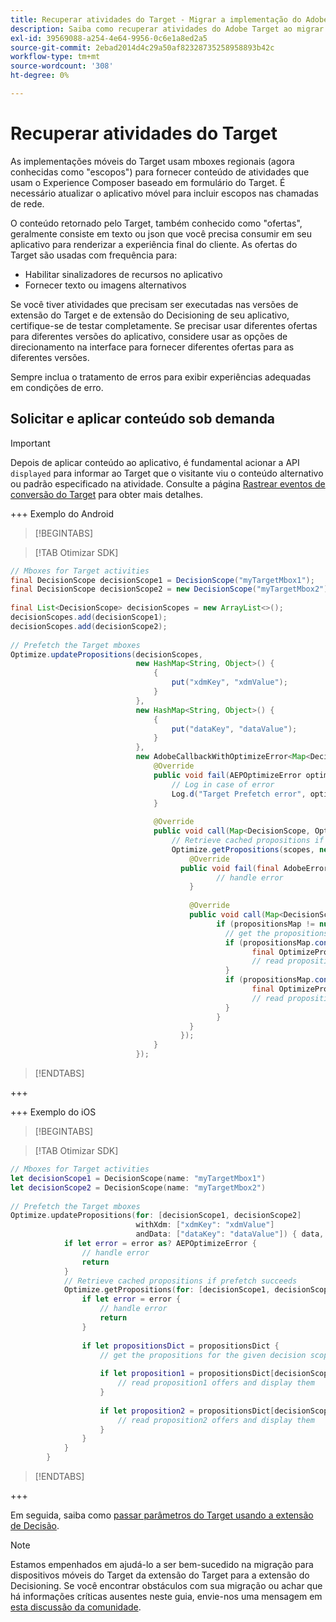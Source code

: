 ```yaml
---
title: Recuperar atividades do Target - Migrar a implementação do Adobe Target no aplicativo móvel para o Adobe Journey Optimizer - Extensão de decisão
description: Saiba como recuperar atividades do Adobe Target ao migrar do Adobe Target para a extensão móvel do Adobe Journey Optimizer - Decisioning.
exl-id: 39569088-a254-4e64-9956-0c6e1a8ed2a5
source-git-commit: 2ebad2014d4c29a50af82328735258958893b42c
workflow-type: tm+mt
source-wordcount: '308'
ht-degree: 0%

---
```


# Recuperar atividades do Target

As implementações móveis do Target usam mboxes regionais (agora conhecidas como &quot;escopos&quot;) para fornecer conteúdo de atividades que usam o Experience Composer baseado em formulário do Target. É necessário atualizar o aplicativo móvel para incluir escopos nas chamadas de rede.

O conteúdo retornado pelo Target, também conhecido como &quot;ofertas&quot;, geralmente consiste em texto ou json que você precisa consumir em seu aplicativo para renderizar a experiência final do cliente. As ofertas do Target são usadas com frequência para:

* Habilitar sinalizadores de recursos no aplicativo
* Fornecer texto ou imagens alternativos

Se você tiver atividades que precisam ser executadas nas versões de extensão do Target e de extensão do Decisioning de seu aplicativo, certifique-se de testar completamente. Se precisar usar diferentes ofertas para diferentes versões do aplicativo, considere usar as opções de direcionamento na interface para fornecer diferentes ofertas para as diferentes versões.

Sempre inclua o tratamento de erros para exibir experiências adequadas em condições de erro.


## Solicitar e aplicar conteúdo sob demanda

>[!IMPORTANT]
>
>Depois de aplicar conteúdo ao aplicativo, é fundamental acionar a API `displayed` para informar ao Target que o visitante viu o conteúdo alternativo ou padrão especificado na atividade. Consulte a página [Rastrear eventos de conversão do Target](track-events.md) para obter mais detalhes.


+++ Exemplo do Android

>[!BEGINTABS]

>[!TAB Otimizar SDK]

```Java
// Mboxes for Target activities
final DecisionScope decisionScope1 = DecisionScope("myTargetMbox1");
final DecisionScope decisionScope2 = new DecisionScope("myTargetMbox2");
 
final List<DecisionScope> decisionScopes = new ArrayList<>();
decisionScopes.add(decisionScope1);
decisionScopes.add(decisionScope2);
 
// Prefetch the Target mboxes
Optimize.updatePropositions(decisionScopes,
                            new HashMap<String, Object>() {
                                {
                                    put("xdmKey", "xdmValue");
                                }
                            },
                            new HashMap<String, Object>() {
                                {
                                    put("dataKey", "dataValue");
                                }
                            },
                            new AdobeCallbackWithOptimizeError<Map<DecisionScope, OptimizeProposition>>() {
                                @Override
                                public void fail(AEPOptimizeError optimizeError) {
                                    // Log in case of error
                                    Log.d("Target Prefetch error", optimizeError.title);
                                }
 
                                @Override
                                public void call(Map<DecisionScope, OptimizeProposition> propositionsMap) {
                                    // Retrieve cached propositions if prefetch succeeds
                                    Optimize.getPropositions(scopes, new AdobeCallbackWithError<Map<DecisionScope, OptimizeProposition>>() {
                                        @Override
                                      public void fail(final AdobeError adobeError) {
                                              // handle error
                                        }
 
                                        @Override
                                        public void call(Map<DecisionScope, OptimizeProposition> propositionsMap) {
                                              if (propositionsMap != null && !propositionsMap.isEmpty()) {
                                                // get the propositions for the given decision scopes
                                                if (propositionsMap.contains(decisionScope1)) {
                                                      final OptimizeProposition proposition1 = propsMap.get(decisionScope1)
                                                      // read proposition1 offers and display them
                                                }
                                                if (propositionsMap.contains(decisionScope2)) {
                                                      final OptimizeProposition proposition2 = propsMap.get(decisionScope2)
                                                      // read proposition2 offers and display them
                                                }
                                              }
                                        }
                                      });
                                }
                            });
```

>[!ENDTABS]

+++

+++ Exemplo do iOS

>[!BEGINTABS]

>[!TAB Otimizar SDK]

```Swift
// Mboxes for Target activities
let decisionScope1 = DecisionScope(name: "myTargetMbox1")
let decisionScope2 = DecisionScope(name: "myTargetMbox2")
 
// Prefetch the Target mboxes
Optimize.updatePropositions(for: [decisionScope1, decisionScope2]
                            withXdm: ["xdmKey": "xdmValue"]
                            andData: ["dataKey": "dataValue"]) { data, error in
            if let error = error as? AEPOptimizeError {
                // handle error
                return
            }
            // Retrieve cached propositions if prefetch succeeds
            Optimize.getPropositions(for: [decisionScope1, decisionScope2]) { propositionsDict, error in
                if let error = error {
                    // handle error
                    return
                }
 
                if let propositionsDict = propositionsDict {
                    // get the propositions for the given decision scopes
 
                    if let proposition1 = propositionsDict[decisionScope1] {
                        // read proposition1 offers and display them
                    }
 
                    if let proposition2 = propositionsDict[decisionScope2] {
                        // read proposition2 offers and display them
                    }
                }
            }
        }
```

>[!ENDTABS]

+++



Em seguida, saiba como [passar parâmetros do Target usando a extensão de Decisão](send-parameters.md).

>[!NOTE]
>
>Estamos empenhados em ajudá-lo a ser bem-sucedido na migração para dispositivos móveis do Target da extensão do Target para a extensão do Decisioning. Se você encontrar obstáculos com sua migração ou achar que há informações críticas ausentes neste guia, envie-nos uma mensagem em [esta discussão da comunidade](https://experienceleaguecommunities.adobe.com/t5/adobe-experience-platform-data/tutorial-discussion-migrate-adobe-target-to-mobile-sdk-on-edge/m-p/747484?profile.language=pt#M625).
